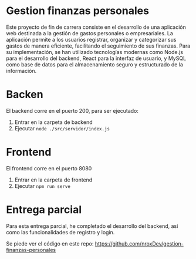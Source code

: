 # Gestion finanzas personales

 Este proyecto de fin de carrera consiste en el desarrollo de una aplicación web destinada a la gestión de gastos personales o empresariales. La aplicación permite a los usuarios registrar, organizar y categorizar sus gastos de manera eficiente, facilitando el seguimiento de sus finanzas. Para su implementación, se han utilizado tecnologías modernas como Node.js para el desarrollo del backend, React para la interfaz de usuario, y MySQL como base de datos para el almacenamiento seguro y estructurado de la información.

# Backen

El backend corre en el puerto 200, para ser ejecutado:

1. Entrar en la carpeta de backend
2. Ejecutar `node ./src/servidor/index.js`

# Frontend 

El frontend corre en el puerto 8080

1. Entrar en la carpeta de frontend
2. Ejecutar `npm run serve`

# Entrega parcial

Para esta entrega parcial, he completado el desarrollo del backend, así como las funcionalidades de registro y login. 

Se piede ver el código en este repo: https://github.com/nroxDev/gestion-finanzas-personales